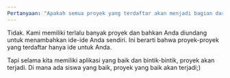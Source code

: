 ```yaml
---
Pertanyaan: "Apakah semua proyek yang terdaftar akan menjadi bagian dari GSoC (atau inisiatif lain)?"
---
```

Tidak.
Kami memiliki terlalu banyak proyek dan bahkan Anda diundang untuk menambahkan ide-ide Anda sendiri.
Ini berarti bahwa proyek-proyek yang terdaftar hanya ide untuk Anda.

Tapi selama kita memiliki aplikasi yang baik dan bintik-bintik, proyek akan terjadi.
Di mana ada siswa yang baik, proyek yang baik akan terjadi;)
